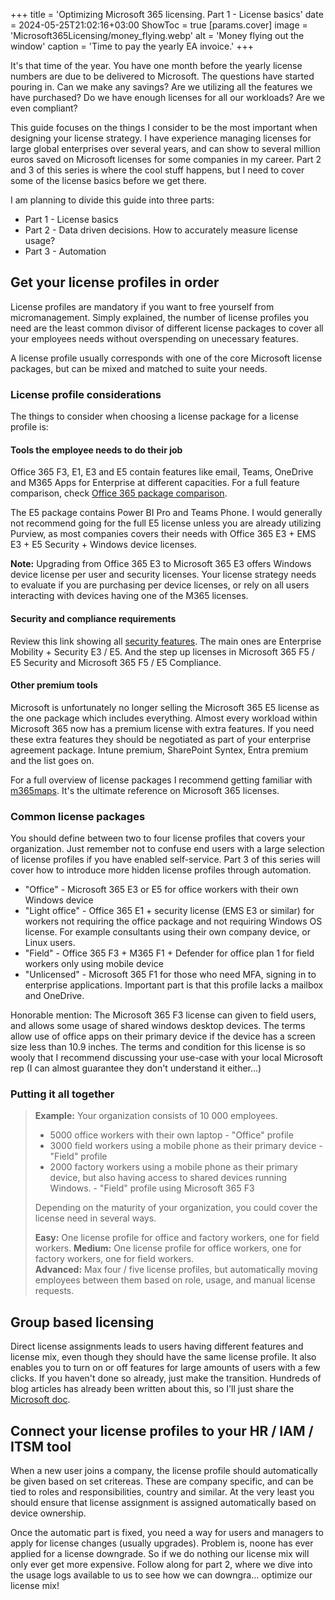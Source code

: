 +++
title = 'Optimizing Microsoft 365 licensing. Part 1 - License basics'
date = 2024-05-25T21:02:16+03:00
ShowToc = true
[params.cover]
  image = 'Microsoft365Licensing/money_flying.webp'
  alt = 'Money flying out the window'
  caption = 'Time to pay the yearly EA invoice.'
+++

It's that time of the year. You have one month before the yearly license numbers are due to be delivered to Microsoft. The questions have started pouring in. Can we make any savings? Are we utilizing all the features we have purchased? Do we have enough licenses for all our workloads? Are we even compliant?

This guide focuses on the things I consider to be the most important when designing your license strategy. I have experience managing licenses for large global enterprises over several years, and can show to several million euros saved on Microsoft licenses for some companies in my career. Part 2 and 3 of this series is where the cool stuff happens, but I need to cover some of the license basics before we get there.

I am planning to divide this guide into three parts:
- Part 1 - License basics
- Part 2 - Data driven decisions. How to accurately measure license usage?
- Part 3 - Automation

## Get your license profiles in order

License profiles are mandatory if you want to free yourself from micromanagement. Simply explained, the number of license profiles you need are the least common divisor of different license packages to cover all your employees needs without overspending on unecessary features.

A license profile usually corresponds with one of the core Microsoft license packages, but can be mixed and matched to suite your needs.

### License profile considerations

The things to consider when choosing a license package for a license profile is:

#### Tools the employee needs to do their job

Office 365 F3, E1, E3 and E5 contain features like email, Teams, OneDrive and M365 Apps for Enterprise at different capacities.
For a full feature comparison, check [Office 365 package comparison](https://m365maps.com/matrix.htm#111000100000000000000/).

The E5 package contains Power BI Pro and Teams Phone. I would generally not recommend going for the full E5 license unless you are already utilizing Purview, as most companies covers their needs with Office 365 E3 + EMS E3 + E5 Security + Windows device licenses.

**Note:** Upgrading from Office 365 E3 to Microsoft 365 E3 offers Windows device license per user and security licenses. Your license strategy needs to evaluate if you are purchasing per device licenses, or rely on all users interacting with devices having one of the M365 licenses.

#### Security and compliance requirements

Review this link showing all [security features](https://m365maps.com/files/Microsoft-365-Enterprise-All.htm). The main ones are Enterprise Mobility + Security E3 / E5. And the step up licenses in Microsoft 365 F5 / E5 Security and Microsoft 365 F5 / E5 Compliance.

#### Other premium tools

Microsoft is unfortunately no longer selling the Microsoft 365 E5 license as the one package which includes everything. Almost every workload within Microsoft 365 now has a premium license with extra features. If you need these extra features they should be negotiated as part of your enterprise agreement package.
Intune premium, SharePoint Syntex, Entra premium and the list goes on.

For a full overview of license packages I recommend getting familiar with [m365maps](https://m365maps.com/). It's the ultimate reference on Microsoft 365 licenses.

### Common license packages

You should define between two to four license profiles that covers your organization. Just remember not to confuse end users with a large selection of license profiles if you have enabled self-service. Part 3 of this series will cover how to introduce more hidden license profiles through automation.

- "Office" - Microsoft 365 E3 or E5 for office workers with their own Windows device
- "Light office" - Office 365 E1 + security license (EMS E3 or similar) for workers not requiring the office package and not requiring Windows OS license. For example consultants using their own company device, or Linux users.
- "Field" - Office 365 F3 + M365 F1 + Defender for office plan 1 for field workers only using mobile device
- "Unlicensed" - Microsoft 365 F1 for those who need MFA, signing in to enterprise applications. Important part is that this profile lacks a mailbox and OneDrive.

Honorable mention: The Microsoft 365 F3 license can given to field users, and allows some usage of shared windows desktop devices. The terms allow use of office apps on their primary device if the device has a screen size less than 10.9 inches. The terms and condition for this license is so wooly that I recommend discussing your use-case with your local Microsoft rep (I can almost guarantee they don't understand it either...)

### Putting it all together

> **Example:**
> Your organization consists of 10 000 employees.
> - 5000 office workers with their own laptop - "Office" profile
> - 3000 field workers using a mobile phone as their primary device - "Field" profile
> - 2000 factory workers using a mobile phone as their primary device, but also having access to shared devices running Windows. - "Field" profile using Microsoft 365 F3
> 
> Depending on the maturity of your organization, you could cover the license need in several ways.
> 
> **Easy:** One license profile for office and factory workers, one for field workers.
> **Medium:**  One license profile for office workers, one for factory workers, one for field workers.  
> **Advanced:** Max four / five license profiles, but automatically moving employees between them based on role, usage, and manual license requests.

## Group based licensing

Direct license assignments leads to users having different features and license mix, even though they should have the same license profile. It also enables you to turn on or off features for large amounts of users with a few clicks. If you haven't done so already, just make the transition. Hundreds of blog articles has already been written about this, so I'll just share the [Microsoft doc](https://learn.microsoft.com/en-us/entra/identity/users/licensing-groups-assign).

## Connect your license profiles to your HR / IAM / ITSM tool

When a new user joins a company, the license profile should automatically be given based on set critereas. These are company specific, and can be tied to roles and responsibilities, country and similar. At the very least you should ensure that license assignment is assigned automatically based on device ownership.

Once the automatic part is fixed, you need a way for users and managers to apply for license changes (usually upgrades). Problem is, noone has ever applied for a license downgrade. So if we do nothing our license mix will only ever get more expensive. Follow along for part 2, where we dive into the usage logs available to us to see how we can downgra... optimize our license mix!
